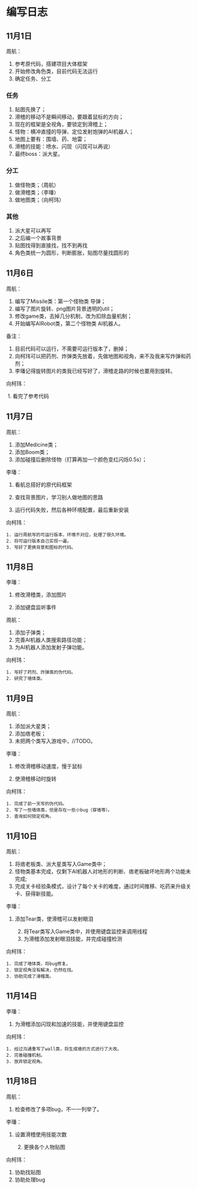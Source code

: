 # 编写日志

## 11月1日

周航：
   1. 参考原代码，搭建项目大体框架
   2. 开始修改角色类，目前代码无法运行
   3. 确定任务、分工

### 任务
   1. 贴图先换了；
   2. 滑稽的移动不是瞬间移动，要跟着鼠标的方向；
   3. 现在的框架是全视角，要锁定到滑稽上；
   4. 怪物：横冲直撞的导弹、定位发射炮弹的AI机器人；
   5. 地图上要有：围墙、药、地雷；
   6. 滑稽的技能：喷水、闪现（闪现可以再说）
   7. 最终boss：派大星。

### 分工
   1. 做怪物类；（周航）
   2. 做滑稽类；（李璠）
   3. 做地图类；（向柯玮）

### 其他
   1. 派大星可以再写
   2. 之后编一个故事背景
   3. 贴图找得到直接找，找不到再找
   4. 角色类统一为圆形，判断膨胀，贴图尽量找圆形的

## 11月6日

周航：
   1. 编写了Missile类：第一个怪物类 导弹；
   2. 编写了图片旋转、png图片背景透明的util；
   3. 修改game类，去掉几分机制，改为扣除血量机制；
   4. 开始编写AIRobot类，第二个怪物类 AI机器人。

备注：
1. 目前代码可以运行，不需要可运行版本了，删掉；
2. 向柯玮可以把药剂、炸弹类先放着，先做地图和视角，来不及我来写炸弹和药剂；
3. 李璠记得旋转图片的类我已经写好了，滑稽走路的时候也要用到旋转。

向柯玮：

​	1. 看完了参考代码

## 11月7日

周航：
   1. 添加Medicine类；
   2. 添加Boom类；
   3. 添加碰撞后删除怪物（打算再加一个颜色变红闪烁0.5s）；

李璠：

1. 看航总搭好的原代码框架 

2. 查找背景图片，学习别人做地图的思路

3. 运行代码失败，然后各种环境配置，最后重新安装                                                                                                                                             

向柯玮：

	1. 运行周航写的可运行版本，环境不对应，处理了很久环境。
 	2. 将可运行版本自己实现一遍。
 	3. 写好了更换背景和图标的代码。

## 11月8日

李璠：

1. 修改滑稽类，添加图片 

2. 添加键盘监听事件                                                                                                 

周航：
   1. 添加子弹类；
   2. 完善AI机器人类搜索路径功能；
   3. 为AI机器人添加发射子弹功能。

向柯玮：

	1. 写好了药剂、炸弹类的伪代码。
 	2. 研究了墙体类。

## 11月9日

周航：
   1. 添加派大星类；
   2. 添加痞老板；
   3. 未把两个类写入游戏中，//TODO。

李璠：

1. 修改滑稽移动速度，慢于鼠标

2. 使滑稽移动时旋转

向柯玮：

	1. 完成了前一天写的伪代码。
 	2. 写了一些墙体类，但是存在一些小bug（穿墙等）。
 	3. 查询如何锁定视角。

## 11月10日

周航：
   1. 将痞老板类、派大星类写入Game类中；
   2. 怪物类基本完成，仅剩下AI机器人对地形的判断、痞老板破坏地形两个功能未完成;
   3. 完成关卡经验条模式，设计了每个关卡的难度，通过时间推移、吃药来升级关卡、获得新技能。

李璠：

1. 添加Tear类，使滑稽可以发射眼泪

 	2. 将Tear类写入Game类中，并使用键盘监控来调用线程
 	3. 为滑稽添加发射眼泪技能，并完成碰撞检测

向柯玮：

	1. 完成了墙体类，将bug修复。
 	2. 锁定视角没有解决，仍然在找。
 	3. 协助完成了滑稽类。

## 11月14日

李璠：

1. 为滑稽添加闪现和加速的技能，并使用键盘监控

向柯玮：

 	1. 经过沟通重写了wall类，将生成墙的方式进行了大改。
 	2. 完善碰撞机制。
 	3. 放弃锁定视角。

## 11月18日

周航：

   1. 检查修改了多项bug，不一一列举了。

李璠：

1. 设置滑稽使用技能次数

 	2. 更换各个人物贴图

向柯玮：

1. 协助找贴图
2. 协助处理bug
